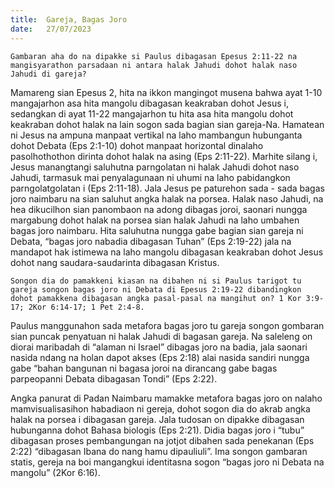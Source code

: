 ```yaml
---
title:  Gareja, Bagas Joro
date:   27/07/2023
---
```


`Gambaran aha do na dipakke si Paulus dibagasan Epesus 2:11-22 na mangisyarathon parsadaan ni antara halak Jahudi dohot halak naso Jahudi di gareja?`

Mamareng sian Epesus 2, hita na ikkon mangingot musena bahwa ayat 1-10 mangajarhon asa hita mangolu dibagasan keakraban dohot Jesus i, sedangkan di ayat 11-22 mangajarhon tu hita asa hita mangolu dohot keakraban dohot halak na lain sogon sada bagian sian gareja-Na. Hamatean ni Jesus na ampuna manpaat vertikal na laho mambangun hubunganta dohot Debata (Eps 2:1-10) dohot manpaat horizontal dinalaho pasolhothothon dirinta dohot halak na asing (Eps 2:11-22). Marhite silang i, Jesus manangtangi saluhutna parngolatan ni halak Jahudi dohot naso Jahudi, tarmasuk mai penyalagunaan ni uhumi na laho pabidangkon parngolatgolatan i (Eps 2:11-18). Jala Jesus pe paturehon sada - sada bagas joro naimbaru na sian saluhut angka halak na porsea. Halak naso Jahudi, na hea dikucilhon sian panombaon na adong dibagas joroi, saonari nungga margabung dohot halak na porsea sian halak Jahudi na laho umbahen bagas joro naimbaru. Hita saluhutna nungga gabe bagian sian gareja ni Debata, “bagas joro nabadia dibagasan Tuhan” (Eps 2:19-22) jala na mandapot hak istimewa na laho mangolu dibagasan keakraban dohot Jesus dohot nang saudara-saudarinta dibagasan Kristus.

`Songon dia do pamakkeni kiasan na dibahen ni si Paulus tarigot tu gareja songon bagas joro ni Debata di Epesus 2:19-22 dibandingkon dohot pamakkena dibagasan angka pasal-pasal na mangihut on? 1 Kor 3:9-17; 2Kor 6:14-17; 1 Pet 2:4-8.`

Paulus manggunahon sada metafora bagas joro tu gareja songon gombaran sian puncak penyatuan ni halak Jahudi di bagasan gareja. Na saleleng on diorai maribadah di “alaman ni Israel” dibagas joro na badia, jala saonari nasida ndang na holan dapot akses (Eps 2:18) alai nasida sandiri nungga gabe “bahan bangunan ni bagasa joroi na dirancang gabe bagas parpeopanni Debata dibagasan Tondi” (Eps 2:22).

Angka panurat di Padan Naimbaru mamakke metafora bagas joro on nalaho mamvisualisasihon habadiaon ni gereja, dohot sogon dia do akrab angka halak na porsea i dibagasan gareja. Jala tudosan on dipakke dibagasan hubunganna dohot Bahasa biologis (Eps 2:21). Didia bagas joro i “tubu” dibagasan proses pembangungan na jotjot dibahen sada penekanan (Eps 2:22) “dibagasan Ibana do nang hamu dipauliuli”. Ima songon gambaran statis, gereja na boi mangangkui identitasna sogon “bagas joro ni Debata na mangolu” (2Kor 6:16).